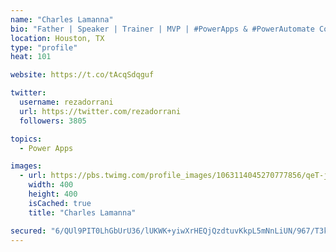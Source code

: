 ```yaml
---
name: "Charles Lamanna"
bio: "Father | Speaker | Trainer | MVP | #PowerApps & #PowerAutomate Community Super User | YouTuber Right-pointing triangle http://youtube.com/c/rezadorrani | Learn - Share - Clockwise rightwards and leftwards open circle arrows"
location: Houston, TX
type: "profile"
heat: 101

website: https://t.co/tAcqSdqguf

twitter:
  username: rezadorrani
  url: https://twitter.com/rezadorrani
  followers: 3805

topics:
  - Power Apps

images:
  - url: https://pbs.twimg.com/profile_images/1063114045270777856/qeT-jpWr_400x400.jpg
    width: 400
    height: 400
    isCached: true
    title: "Charles Lamanna"

secured: "6/QUl9PIT0LhGbUrU36/lUKWK+yiwXrHEQjQzdtuvKkpL5mNnLiUN/967/T3kyae2LGCGCTaAJWAXDmZ5NGFGKuQXkht8x8Eps3TmQl4ywk+ZNOYPRnsvz5zN7B6dwd3fcbq4Bu/KzX2/JWNz09w+ZWHqo87SdMuYGrsZ9ZlSHxqrVfxeimbH5LWf8v5rDE5u1wXMZOTKUnq4pfqOHvEKH4ocr3QJaI3Ui/NBysoxPcFh1pebehpfrCND4LIWs4hfBz/BsGRgH4Mg1/9X57kFIGxUiD0C0Q5syD55lZbdavpuwuGnBMu+64oaED1ldIARAexE3+mKOKzfzB/47EVqKchKEZyVns5P8nFFdKHIi2++nljTFvLC1PfMEi/qYZIVOcDz54blR6czrZdkG/6BlBmmDLMxKn+xUrnmj2oXTM=;UxcpIbP7BGS+hWcB1js05w=="
---
```


